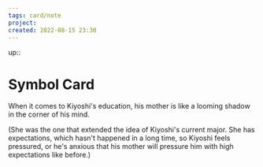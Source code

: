 ```yaml
---
tags: card/note
project: 
created: 2022-08-15 23:30
---
```

up:: 
# Symbol Card
When it comes to Kiyoshi's education, his mother is like a looming shadow in the corner of his mind.

(She was the one that extended the idea of Kiyoshi's current major. She has expectations, which hasn't happened in a long time, so Kiyoshi feels pressured, or he's anxious that his mother will pressure him with high expectations like before.)